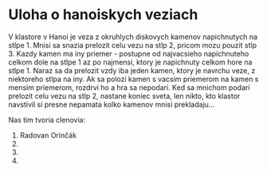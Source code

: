 # Uloha o hanoiskych veziach

V klastore v Hanoi je veza z okruhlych diskovych kamenov napichnutych na stlpe 1. 
Mnisi sa snazia prelozit celu vezu na stlp 2, pricom mozu pouzit stlp 3. 
Kazdy kamen ma iny priemer - postupne od najvacsieho napichnuteho celkom dole 
na stlpe 1 az po najmensi, ktory je napichnuty celkom hore na stlpe 1.
Naraz sa da prelozit vzdy iba jeden kamen, ktory je navrchu veze, z niektoreho
stlpa na iny. Ak sa polozi kamen s vacsim priemerom na kamen s mensim priemerom,
rozdrvi ho a hra sa nepodari. Ked sa mnichom podari prelozit celu vezu na stlp 2,
nastane koniec sveta, len nikto, kto klastor navstivil si presne nepamata
kolko kamenov mnisi prekladaju...

Nas tim tvoria clenovia:

1. Radovan Orinčák
2.
3.
4.


